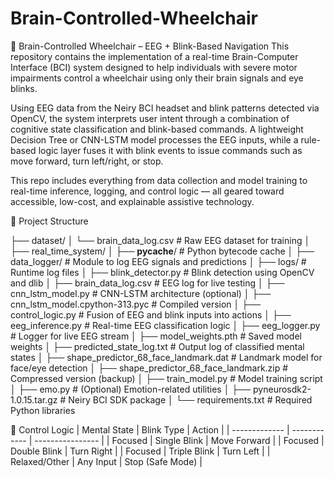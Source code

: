 # Brain-Controlled-Wheelchair


🧠 Brain-Controlled Wheelchair – EEG + Blink-Based Navigation
This repository contains the implementation of a real-time Brain-Computer Interface (BCI) system designed to help individuals with severe motor impairments control a wheelchair using only their brain signals and eye blinks.

Using EEG data from the Neiry BCI headset and blink patterns detected via OpenCV, the system interprets user intent through a combination of cognitive state classification and blink-based commands. A lightweight Decision Tree or CNN-LSTM model processes the EEG inputs, while a rule-based logic layer fuses it with blink events to issue commands such as move forward, turn left/right, or stop.

This repo includes everything from data collection and model training to real-time inference, logging, and control logic — all geared toward accessible, low-cost, and explainable assistive technology.

📁 Project Structure

├── dataset/
│   └── brain_data_log.csv                # Raw EEG dataset for training
│
├── real_time_system/
│   ├── __pycache__/                      # Python bytecode cache
│   ├── data_logger/                      # Module to log EEG signals and predictions
│   ├── logs/                             # Runtime log files
│   ├── blink_detector.py                 # Blink detection using OpenCV and dlib
│   ├── brain_data_log.csv                # EEG log for live testing
│   ├── cnn_lstm_model.py                 # CNN-LSTM architecture (optional)
│   ├── cnn_lstm_model.cpython-313.pyc    # Compiled version
│   ├── control_logic.py                  # Fusion of EEG and blink inputs into actions
│   ├── eeg_inference.py                  # Real-time EEG classification logic
│   ├── eeg_logger.py                     # Logger for live EEG stream
│   ├── model_weights.pth                 # Saved model weights
│   ├── predicted_state_log.txt           # Output log of classified mental states
│   ├── shape_predictor_68_face_landmark.dat  # Landmark model for face/eye detection
│   ├── shape_predictor_68_face_landmark.zip  # Compressed version (backup)
│   ├── train_model.py                    # Model training script
│   ├── emo.py                            # (Optional) Emotion-related utilities
│   ├── pyneurosdk2-1.0.15.tar.gz         # Neiry BCI SDK package
│   └── requirements.txt                  # Required Python libraries



🧠 Control Logic
| Mental State  | Blink Type   | Action           |
| ------------- | ------------ | ---------------- |
| Focused       | Single Blink | Move Forward     |
| Focused       | Double Blink | Turn Right       |
| Focused       | Triple Blink | Turn Left        |
| Relaxed/Other | Any Input    | Stop (Safe Mode) |

